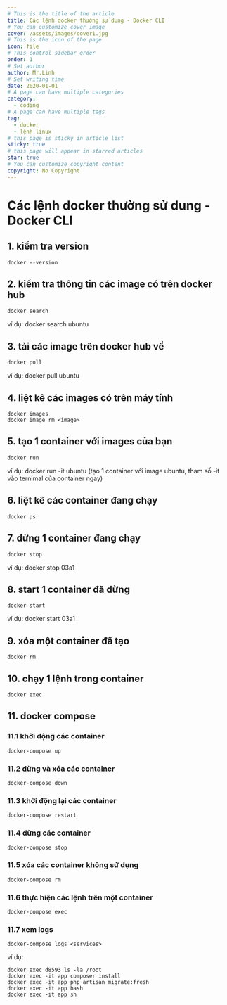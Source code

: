 ```yaml
---
# This is the title of the article
title: Các lệnh docker thường sử dung - Docker CLI
# You can customize cover image
cover: /assets/images/cover1.jpg
# This is the icon of the page
icon: file
# This control sidebar order
order: 1
# Set author
author: Mr.Linh
# Set writing time
date: 2020-01-01
# A page can have multiple categories
category:
  - coding
# A page can have multiple tags
tag:
  - docker
  - lệnh linux
# this page is sticky in article list
sticky: true
# this page will appear in starred articles
star: true
# You can customize copyright content
copyright: No Copyright
---
```


# Các lệnh docker thường sử dung - Docker CLI

## 1. kiểm tra version

```
docker --version
```

## 2. kiểm tra thông tin các image có trên docker hub

```
docker search
```

ví dụ: docker search ubuntu

## 3. tải các image trên docker hub về

```
docker pull
```

ví dụ: docker pull ubuntu

## 4. liệt kê các images có trên máy tính

```
docker images
docker image rm <image>
```

## 5. tạo 1 container với images của bạn

```
docker run
```

ví dụ: docker run -it ubuntu (tạo 1 container với image ubuntu, tham số -it vào ternimal của container ngay)

## 6. liệt kê các container đang chạy

```
docker ps
```

## 7. dừng 1 container đang chạy

```
docker stop
```

ví dụ: docker stop 03a1

## 8. start 1 container đã dừng

```
docker start
```

ví dụ: docker start 03a1

## 9. xóa một container đã tạo

```
docker rm
```

## 10. chạy 1 lệnh trong container

```
docker exec
```

## 11. docker compose

### 11.1 khởi động các container

```
docker-compose up
```

### 11.2 dừng và xóa các container

```
docker-compose down
```

### 11.3 khởi động lại các container

```
docker-compose restart
```

### 11.4 dừng các container

```
docker-compose stop
```

### 11.5 xóa các container không sử dụng

```
docker-compose rm
```

### 11.6 thực hiện các lệnh trên một container

```
docker-compose exec
```

### 11.7 xem logs

```
docker-compose logs <services>
```

ví dụ:

```
docker exec d8593 ls -la /root
docker exec -it app composer install
docker exec -it app php artisan migrate:fresh
docker exec -it app bash
docker exec -it app sh
```
